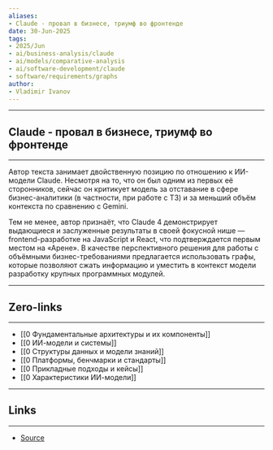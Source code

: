 ```yaml
---
aliases: 
- Claude - провал в бизнесе, триумф во фронтенде 
date: 30-Jun-2025
tags:
- 2025/Jun
- ai/business-analysis/claude
- ai/models/comparative-analysis
- ai/software-development/claude
- software/requirements/graphs
author:
- Vladimir Ivanov
---
```

-----
##  Claude - провал в бизнесе, триумф во фронтенде 
-----
Автор текста занимает двойственную позицию по отношению к ИИ-модели Claude. Несмотря на то, что он был одним из первых её сторонников, сейчас он критикует модель за отставание в сфере бизнес-аналитики (в частности, при работе с ТЗ) и за меньший объём контекста по сравнению с Gemini.

Тем не менее, автор признаёт, что Claude 4 демонстрирует выдающиеся и заслуженные результаты в своей фокусной нише — frontend-разработке на JavaScript и React, что подтверждается первым местом на «Арене». В качестве перспективного решения для работы с объёмными бизнес-требованиями предлагается использовать графы, которые позволяют сжать информацию и уместить в контекст модели разработку крупных программных модулей.

---
## Zero-links
---
- [[0 Фундаментальные архитектуры и их компоненты]]
- [[0 ИИ-модели и системы]]
- [[0 Структуры данных и модели знаний]]
- [[0 Платформы, бенчмарки и стандарты]]
- [[0 Прикладные подходы и кейсы]]
- [[0 Характеристики ИИ-модели]]

---
## Links
---
- [Source](https://t.me/turboproject/1722)